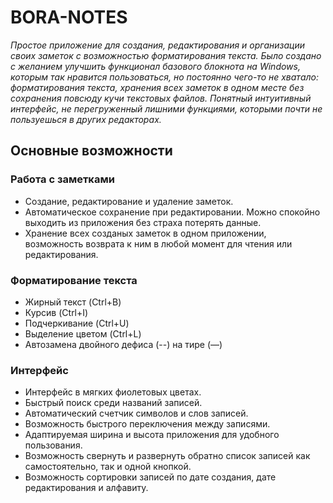 # BORA-NOTES

_Простое приложение для создания, редактирования и организации своих заметок с возможностью форматирования текста. Было создано с желанием улучшить функционал базового блокнота на Windows, которым так нравится пользоваться, но постоянно чего-то не хватало: форматирования текста, хранения всех заметок в одном месте без сохранения повсюду кучи текстовых файлов. Понятный интуитивный интерфейс, не перегруженный лишними функциями, которыми почти не пользуешься в других редакторах._

## Основные возможности

### Работа с заметками

- Создание, редактирование и удаление заметок.
- Автоматическое сохранение при редактировании. Можно спокойно выходить из приложения без страха потерять данные.
- Хранение всех созданых заметок в одном приложении, возможность возврата к ним в любой момент для чтения или редактирования.

### Форматирование текста

- Жирный текст (Ctrl+B)
- Курсив (Ctrl+I)
- Подчеркивание (Ctrl+U)
- Выделение цветом (Ctrl+L)
- Автозамена двойного дефиса (--) на тире (—)

### Интерфейс

- Интерфейс в мягких фиолетовых цветах.
- Быстрый поиск среди названий записей.
- Автоматический счетчик символов и слов записей.
- Возможность быстрого переключения между записями.
- Адаптируемая ширина и высота приложения для удобного пользования.
- Возможность свернуть и развернуть обратно список записей как самостоятельно, так и одной кнопкой.
- Возможность сортировки записей по дате создания, дате редактирования и алфавиту.